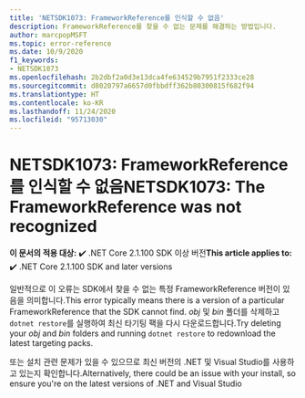 ```yaml
---
title: 'NETSDK1073: FrameworkReference를 인식할 수 없음'
description: FrameworkReference를 찾을 수 없는 문제를 해결하는 방법입니다.
author: marcpopMSFT
ms.topic: error-reference
ms.date: 10/9/2020
f1_keywords:
- NETSDK1073
ms.openlocfilehash: 2b2dbf2a0d3e13dca4fe634529b7951f2333ce28
ms.sourcegitcommit: d8020797a6657d0fbbdff362b80300815f682f94
ms.translationtype: HT
ms.contentlocale: ko-KR
ms.lasthandoff: 11/24/2020
ms.locfileid: "95713030"
---
```

# <a name="netsdk1073-the-frameworkreference-was-not-recognized"></a><span data-ttu-id="5ecbe-103">NETSDK1073: FrameworkReference를 인식할 수 없음</span><span class="sxs-lookup"><span data-stu-id="5ecbe-103">NETSDK1073: The FrameworkReference was not recognized</span></span>

<span data-ttu-id="5ecbe-104">**이 문서의 적용 대상:** ✔️ .NET Core 2.1.100 SDK 이상 버전</span><span class="sxs-lookup"><span data-stu-id="5ecbe-104">**This article applies to:** ✔️ .NET Core 2.1.100 SDK and later versions</span></span>

<span data-ttu-id="5ecbe-105">일반적으로 이 오류는 SDK에서 찾을 수 없는 특정 FrameworkReference 버전이 있음을 의미합니다.</span><span class="sxs-lookup"><span data-stu-id="5ecbe-105">This error typically means there is a version of a particular FrameworkReference that the SDK cannot find.</span></span> <span data-ttu-id="5ecbe-106">*obj* 및 *bin* 폴더를 삭제하고 `dotnet restore`를 실행하여 최신 타기팅 팩을 다시 다운로드합니다.</span><span class="sxs-lookup"><span data-stu-id="5ecbe-106">Try deleting your *obj* and *bin* folders and running `dotnet restore` to redownload the latest targeting packs.</span></span>

<span data-ttu-id="5ecbe-107">또는 설치 관련 문제가 있을 수 있으므로 최신 버전의 .NET 및 Visual Studio를 사용하고 있는지 확인합니다.</span><span class="sxs-lookup"><span data-stu-id="5ecbe-107">Alternatively, there could be an issue with your install, so ensure you're on the latest versions of .NET and Visual Studio</span></span>
